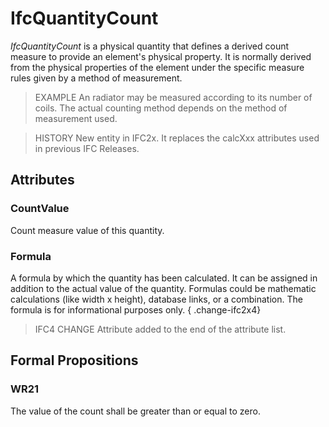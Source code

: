 # IfcQuantityCount

_IfcQuantityCount_ is a physical quantity that defines a derived count measure to provide an element's physical property. It is normally derived from the physical properties of the element under the specific measure rules given by a method of measurement.

> EXAMPLE An radiator may be measured according to its number of coils. The actual counting method depends on the method of measurement used.

> HISTORY New entity in IFC2x. It replaces the calcXxx attributes used in previous IFC Releases.

## Attributes

### CountValue
Count measure value of this quantity.

### Formula
A formula by which the quantity has been calculated. It can be assigned in addition to the actual value of the quantity. Formulas could be mathematic calculations (like width x height), database links, or a combination. The formula is for informational purposes only.
{ .change-ifc2x4}
> IFC4 CHANGE Attribute added to the end of the attribute list.

## Formal Propositions

### WR21
The value of the count shall be greater than or equal to zero.

